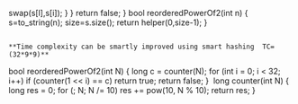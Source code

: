 swap(s[l],s[i]);
}
}
return false;
}
bool reorderedPowerOf2(int n) {
s=to_string(n);
size=s.size();
return helper(0,size-1);
}
```
​
**Time complexity can be smartly improved using smart hashing  TC=(32*9*9)**
```
bool reorderedPowerOf2(int N) {
long c = counter(N);
for (int i = 0; i < 32; i++)
if (counter(1 << i) == c) return true;
return false;
}
​
long counter(int N) {
long res = 0;
for (; N; N /= 10) res += pow(10, N % 10);
return res;
}
```